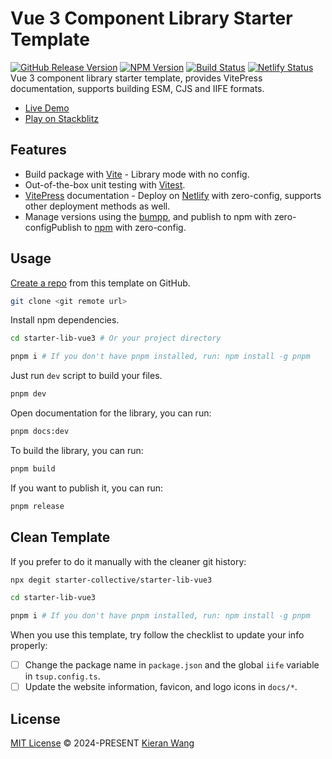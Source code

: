 # Vue 3 Component Library Starter Template

[![GitHub Release Version](https://img.shields.io/github/v/release/starter-collective/starter-lib-vue3?label=Release&color=%42b883)](https://github.com/starter-collective/starter-lib-vue3/releases)
[![NPM Version](https://img.shields.io/npm/v/starter-lib-vue3?style=flat&label=npm&color=%42b883)](https://www.npmjs.com/package/starter-lib-vue3)
[![Build Status](https://github.com/starter-collective/starter-lib-vue3/actions/workflows/ci.yml/badge.svg?branch=main&color=%42b883)](https://github.com/starter-collective/starter-lib-vue3/actions/workflows/ci.yml)
[![Netlify Status](https://api.netlify.com/api/v1/badges/6b182d34-7d30-4206-aad9-9789d1c8ed11/deploy-status)](https://app.netlify.com/sites/starter-lib-vue3/deploys)
Vue 3 component library starter template, provides VitePress documentation, supports building ESM, CJS and IIFE formats.

- [Live Demo](https://starter-lib-vue3.netlify.app/)
- [Play on Stackblitz](https://stackblitz.com/github/starter-collective/starter-lib-vue3)

## Features

- Build package with [Vite](https://vite.dev/guide/build.html#library-mode) - Library mode with no config.
- Out-of-the-box unit testing with [Vitest](https://github.com/vitest-dev/vitest).
- [VitePress](https://vitepress.dev/) documentation - Deploy on [Netlify](https://app.netlify.com/) with zero-config, supports other deployment methods as well.
- Manage versions using the [bumpp](https://github.com/antfu-collective/bumpp), and publish to npm with zero-configPublish to [npm](https://www.npmjs.com) with zero-config.

## Usage

[Create a repo](https://github.com/starter-collective/starter-lib-vue3/generate) from this template on GitHub.

```bash
git clone <git remote url>
```

Install npm dependencies.

```bash
cd starter-lib-vue3 # Or your project directory

pnpm i # If you don't have pnpm installed, run: npm install -g pnpm
```

Just run `dev` script to build your files.

```bash
pnpm dev
```

Open documentation for the library, you can run:

```bash
pnpm docs:dev
```

To build the library, you can run:

```bash
pnpm build
```

If you want to publish it, you can run:

```bash
pnpm release
```

## Clean Template

If you prefer to do it manually with the cleaner git history:

```bash
npx degit starter-collective/starter-lib-vue3

cd starter-lib-vue3

pnpm i # If you don't have pnpm installed, run: npm install -g pnpm
```

When you use this template, try follow the checklist to update your info properly:

- [ ] Change the package name in `package.json` and the global `iife` variable in `tsup.config.ts`.
- [ ] Update the website information, favicon, and logo icons in `docs/*`.

## License

[MIT License](./LICENSE) © 2024-PRESENT [Kieran Wang](https://github.com/kieranwv/)
